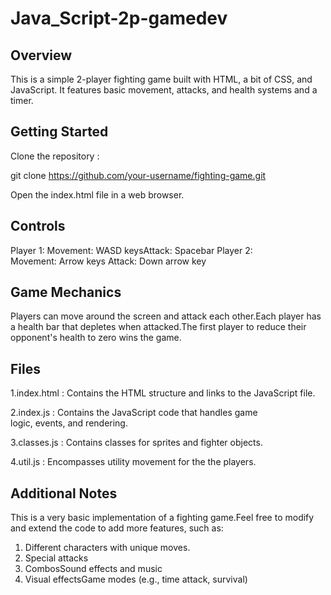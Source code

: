 # Java_Script-2p-gamedev
## Overview

This is a simple 2-player fighting game built with HTML, a bit of CSS, and JavaScript. It features basic movement, attacks, and health systems and a timer.

## Getting Started
Clone the repository : 

git clone https://github.com/your-username/fighting-game.git

Open the index.html file in a web browser.

## Controls

Player 1:
Movement: WASD keysAttack: Spacebar
Player 2:
Movement: Arrow keys
Attack: Down arrow key

## Game Mechanics

Players can move around the screen and attack each other.Each player has a health bar that depletes when attacked.The first player to reduce their opponent's health to zero wins the game.

## Files

1.index.html : Contains the HTML structure and links to the JavaScript file.

2.index.js : Contains the JavaScript code that handles game logic, events, and rendering.

3.classes.js : Contains classes for sprites and fighter objects.

4.util.js : Encompasses utility movement for the the players.



## Additional Notes

This is a very basic implementation of a fighting game.Feel free to modify and extend the code to add more features, such as:
1. Different characters with unique moves.
2. Special attacks
3. CombosSound effects and music
4. Visual effectsGame modes (e.g., time attack, survival)




